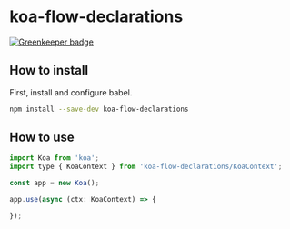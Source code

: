 # koa-flow-declarations

[![Greenkeeper badge](https://badges.greenkeeper.io/christophehurpeau/koa-flow-declarations.svg)](https://greenkeeper.io/)

## How to install

First, install and configure babel.

```bash
npm install --save-dev koa-flow-declarations
```

## How to use

```js
import Koa from 'koa';
import type { KoaContext } from 'koa-flow-declarations/KoaContext';

const app = new Koa();

app.use(async (ctx: KoaContext) => {

});
```
